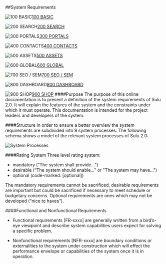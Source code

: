 ##System Requirements

![100 BASIC](https://raw.github.com/massiveart/sulu-docs/master/system-requirements/images/basic.png)[100 BASIC](https://github.com/massiveart/sulu-docs/tree/master/system-requirements/100-basic "100 BASIC")

![200 SEARCH](https://raw.github.com/massiveart/sulu-docs/master/system-requirements/images/search.png)[200 SEARCH](https://github.com/massiveart/sulu-docs/tree/master/system-requirements/200-search "200 SEARCH")

![300 PORTALS](https://raw.github.com/massiveart/sulu-docs/master/system-requirements/images/portals.png)[300 PORTALS](https://github.com/massiveart/sulu-docs/tree/master/system-requirements/300-portals "300 PORTALS")

![400 CONTACTS](https://raw.github.com/massiveart/sulu-docs/master/system-requirements/images/contacts.png)[400 CONTACTS](https://github.com/massiveart/sulu-docs/tree/master/system-requirements/400-contacts "400 CONTACTS")

![500 ASSETS](https://raw.github.com/massiveart/sulu-docs/master/system-requirements/images/assets.png)[500 ASSETS](https://github.com/massiveart/sulu-docs/tree/master/system-requirements/500-assets "500 ASSETS")

![600 GLOBAL](https://raw.github.com/massiveart/sulu-docs/master/system-requirements/images/global.png)[600 GLOBAL](https://github.com/massiveart/sulu-docs/tree/master/system-requirements/600-global "600 GLOBAL")

![700 SEO / SEM](https://raw.github.com/massiveart/sulu-docs/master/system-requirements/images/seo-sem.png)[700 SEO / SEM](https://github.com/massiveart/sulu-docs/tree/master/system-requirements/700-seo-sem "700 SEO / SEM")

![800 DASHBOARD](https://raw.github.com/massiveart/sulu-docs/master/system-requirements/images/dashboard.png)[800 DASHBOARD](https://github.com/massiveart/sulu-docs/tree/master/system-requirements/800-dashboard "800 DASHBOARD")

![900 SHOP](https://raw.github.com/massiveart/sulu-docs/master/system-requirements/images/shop.png)[900 SHOP](https://github.com/massiveart/sulu-docs/tree/master/system-requirements/900-shop "900 SHOP")
####Purpose
The purpose of this online documentation is to present a definition of the system requirements of Sulu 2.0. It will explain the features of the system and the constraints under which it must operate. This documentation is intended for the project leaders and developers of the system.

####Structure
In order to ensure a better overview the system requirements are subdivided into 9 system processes. The following schema shows a model of the relevant system processes of Sulu 2.0:

![System Processes](https://raw.github.com/massiveart/sulu-docs/master/system-requirements/images/system-processes_03.png)

####Rating System
Three level rating system:
* mandatory (“The system shall provide…")
* desirable (“The system should enable…" or "The system may have…") 
* optional (code-marked: [optional])

The mandatory requirements cannot be sacrificed, desirable requirements are important but could be sacrificed if necessary to meet schedule or budgetary concerns. Optional requirements are ones which may not be developed (“nice to haves”).

####Functional and Nonfunctional Requirements
* Functional requirements [FR-xxxx] are generally written from a bird’s-eye viewpoint and describe system capabilities users expect for solving a specific problem.

* Nonfunctional requirements [NFR-xxxx] are boundary conditions or externalities to the system under construction which will effect the performance envelope or capabilities of the system once it is in operation.




